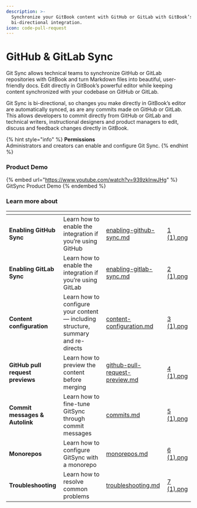 ```yaml
---
description: >-
  Synchronize your GitBook content with GitHub or GitLab with GitBook’s
  bi-directional integration.
icon: code-pull-request
---
```


# GitHub & GitLab Sync

Git Sync allows technical teams to synchronize GitHub or GitLab repositories with GitBook and turn Markdown files into beautiful, user-friendly docs. Edit directly in GitBook’s powerful editor while keeping content synchronized with your codebase on GitHub or GitLab.

Git Sync is bi-directional, so changes you make directly in GitBook’s editor are automatically synced, as are any commits made on GitHub or GitLab. This allows developers to commit directly from GitHub or GitLab and technical writers, instructional designers and product managers to edit, discuss and feedback changes directly in GitBook.

{% hint style="info" %}
**Permissions**\
Administrators and creators can enable and configure Git Sync.
{% endhint %}

### Product Demo

{% embed url="https://www.youtube.com/watch?v=939zkInwJHg" %}
GitSync Product Demo
{% endembed %}

### Learn more about

<table data-view="cards"><thead><tr><th></th><th></th><th data-hidden data-card-target data-type="content-ref"></th><th data-hidden data-card-cover data-type="files"></th></tr></thead><tbody><tr><td><strong>Enabling GitHub Sync</strong></td><td>Learn how to enable the integration if you’re using GitHub</td><td><a href="enabling-github-sync.md">enabling-github-sync.md</a></td><td><a href="../../.gitbook/assets/1 (1).png">1 (1).png</a></td></tr><tr><td><strong>Enabling GitLab Sync</strong></td><td>Learn how to enable the integration if you’re using GitLab</td><td><a href="enabling-gitlab-sync.md">enabling-gitlab-sync.md</a></td><td><a href="../../.gitbook/assets/2 (1).png">2 (1).png</a></td></tr><tr><td><strong>Content configuration</strong></td><td>Learn how to configure your content — including structure, summary and re-directs</td><td><a href="content-configuration.md">content-configuration.md</a></td><td><a href="../../.gitbook/assets/3 (1).png">3 (1).png</a></td></tr><tr><td><strong>GitHub pull request previews</strong></td><td>Learn how to preview the content before merging</td><td><a href="github-pull-request-preview.md">github-pull-request-preview.md</a></td><td><a href="../../.gitbook/assets/4 (1).png">4 (1).png</a></td></tr><tr><td><strong>Commit messages &#x26; Autolink</strong></td><td>Learn how to fine-tune GitSync through commit messages</td><td><a href="commits.md">commits.md</a></td><td><a href="../../.gitbook/assets/5 (1).png">5 (1).png</a></td></tr><tr><td><strong>Monorepos</strong></td><td>Learn how to configure GitSync with a monorepo</td><td><a href="monorepos.md">monorepos.md</a></td><td><a href="../../.gitbook/assets/6 (1).png">6 (1).png</a></td></tr><tr><td><strong>Troubleshooting</strong></td><td>Learn how to resolve common problems</td><td><a href="troubleshooting.md">troubleshooting.md</a></td><td><a href="../../.gitbook/assets/7 (1).png">7 (1).png</a></td></tr></tbody></table>
